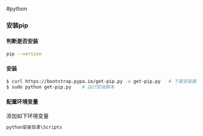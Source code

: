 
#python

### 安装pip

#### 判断是否安装

```sh
pip --version
```

#### 安装

```sh
$ curl https://bootstrap.pypa.io/get-pip.py -o get-pip.py   # 下载安装脚本
$ sudo python get-pip.py    # 运行安装脚本
```

#### 配置环境变量

添加如下环境变量

```sh
python安装目录\Scripts
```

